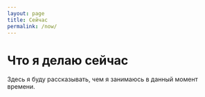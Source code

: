 ```yaml
---
layout: page
title: Сейчас
permalink: /now/
---
```


# Что я делаю сейчас

Здесь я буду рассказывать, чем я занимаюсь в данный момент времени.
